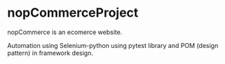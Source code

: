 # nopCommerceProject

nopCommerce is an ecomerce website.

Automation using Selenium-python using pytest library and POM (design pattern) in framework design. 
